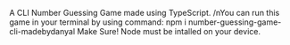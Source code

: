 A CLI Number Guessing Game made using TypeScript.
/nYou can run this game in your terminal by using command: npm i number-guessing-game-cli-madebydanyal
Make Sure! Node must be intalled on your device.
